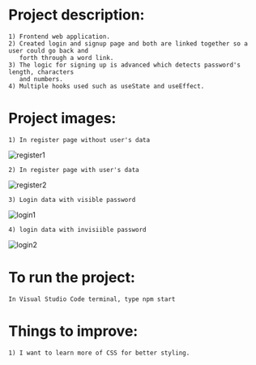 #   Project description:
    1) Frontend web application.
    2) Created login and signup page and both are linked together so a user could go back and 
       forth through a word link. 
    3) The logic for signing up is advanced which detects password's length, characters
       and numbers.
    4) Multiple hooks used such as useState and useEffect.

#   Project images:
    1) In register page without user's data
![register1](https://github.com/kevinandris/AnimatedLoginForm/assets/102328858/d2e64b3b-1388-43cb-8ee4-37db116634a1)

    2) In register page with user's data
![register2](https://github.com/kevinandris/AnimatedLoginForm/assets/102328858/ec12e2b2-a257-4573-9113-33c7da267ef1)

    3) Login data with visible password
![login1](https://github.com/kevinandris/AnimatedLoginForm/assets/102328858/1db22860-0e97-4168-b994-9cadca431e8a)

    4) login data with invisiible password
![login2](https://github.com/kevinandris/AnimatedLoginForm/assets/102328858/83b09edc-fabe-445d-b7b9-b86b295c634d)

#   To run the project:
    In Visual Studio Code terminal, type npm start

#   Things to improve:
    1) I want to learn more of CSS for better styling.
